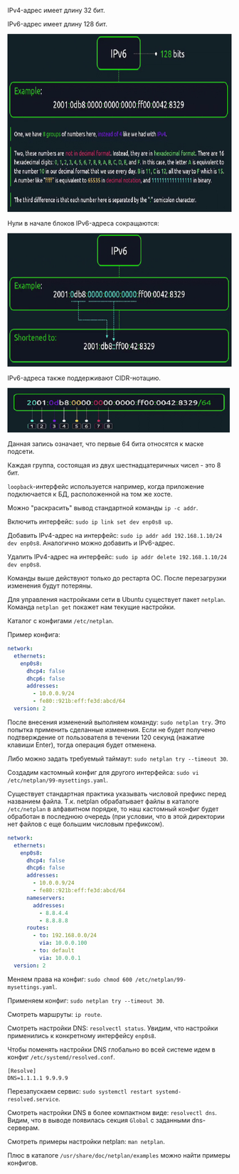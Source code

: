 IPv4-адрес имеет длину 32 бит.

IPv6-адрес имеет длину 128 бит.

<img src="image.png" width="800" height="400"><br>

Нули в начале блоков IPv6-адреса сокращаются:

<img src="image-1.png" width="600" height="300"><br>

IPv6-адреса также поддерживают CIDR-нотацию.

<img src="image-2.png" width="500" height="100"><br>

Данная запись означает, что первые 64 бита относятся к маске подсети.

Каждая группа, состоящая из двух шестнадцатеричных чисел - это 8 бит.

`loopback`-интерфейс используется например, когда приложение подключается к БД, расположенной на том же хосте.

Можно "раскрасить" вывод стандартной команды `ip -c addr`.

Включить интерфейс: `sudo ip link set dev enp0s8 up`.

Добавить IPv4-адрес на интерфейс: `sudo ip addr add 192.168.1.10/24 dev enp0s8`. Аналогично можно добавить и IPv6-адрес.

Удалить IPv4-адрес на интерфейс: `sudo ip addr delete 192.168.1.10/24 dev enp0s8`.

Команды выше действуют только до рестарта ОС. После перезагрузки изменения будут потеряны.

Для управления настройками сети в Ubuntu существует пакет `netplan`. Команда `netplan get` покажет нам текущие настройки.

Каталог с конфигами `/etc/netplan`.

Пример конфига:

```yaml
network:
  ethernets:
    enp0s8:
      dhcp4: false
      dhcp6: false
      addresses:
        - 10.0.0.9/24
        - fe80::921b:eff:fe3d:abcd/64
  version: 2
```

После внесения изменений выполняем команду: `sudo netplan try`. Это попытка применить сделанные изменения. Если не будет получено подтверждение от пользователя в течении 120 секунд (нажатие клавиши Enter), тогда операция будет отменена.

Либо можно задать требуемый таймаут: `sudo netplan try --timeout 30`.

Создадим кастомный конфиг для другого интерфейса: `sudo vi /etc/netplan/99-mysettings.yaml`.

Существует стандартная практика указывать числовой префикс перед названием файла. Т.к. netplan обрабатывает файлы в каталоге `/etc/netplan` в алфавитном порядке, то наш кастомный конфиг будет обработан в последнюю очередь (при условии, что в этой директории нет файлов с еще большим числовым префиксом).

```yaml
network:
  ethernets:
    enp0s8:
      dhcp4: false
      dhcp6: false
      addresses:
        - 10.0.0.9/24
        - fe80::921b:eff:fe3d:abcd/64
      nameservers:
        addresses:
          - 8.8.4.4
          - 8.8.8.8
      routes:
        - to: 192.168.0.0/24
          via: 10.0.0.100
        - to: default
          via: 10.0.0.1
  version: 2
```

Меняем права на конфиг: `sudo chmod 600 /etc/netplan/99-mysettings.yaml`.

Применяем конфиг: `sudo netplan try --timeout 30`.

Смотреть маршруты: `ip route`.

Смотреть настройки DNS: `resolvectl status`. Увидим, что настройки применились к конкретному интерфейсу `enp0s8`.

Чтобы поменять настройки DNS глобально во всей системе идем в конфиг `/etc/systemd/resolved.conf`.

```
[Resolve]
DNS=1.1.1.1 9.9.9.9
```

Перезапускаем сервис: `sudo systemctl restart systemd-resolved.service`.

Смотреть настройки DNS в более компактном виде: `resolvectl dns`. Видим, что в выводе появилась секция `Global` с заданными dns-серверам.

Смотреть примеры настройки netplan: `man netplan`.

Плюс в каталоге `/usr/share/doc/netplan/examples` можно найти примеры конфигов.